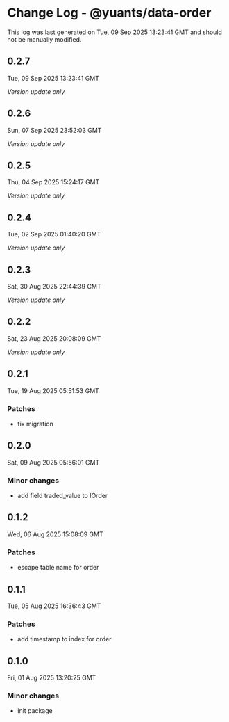 # Change Log - @yuants/data-order

This log was last generated on Tue, 09 Sep 2025 13:23:41 GMT and should not be manually modified.

## 0.2.7
Tue, 09 Sep 2025 13:23:41 GMT

_Version update only_

## 0.2.6
Sun, 07 Sep 2025 23:52:03 GMT

_Version update only_

## 0.2.5
Thu, 04 Sep 2025 15:24:17 GMT

_Version update only_

## 0.2.4
Tue, 02 Sep 2025 01:40:20 GMT

_Version update only_

## 0.2.3
Sat, 30 Aug 2025 22:44:39 GMT

_Version update only_

## 0.2.2
Sat, 23 Aug 2025 20:08:09 GMT

_Version update only_

## 0.2.1
Tue, 19 Aug 2025 05:51:53 GMT

### Patches

- fix migration

## 0.2.0
Sat, 09 Aug 2025 05:56:01 GMT

### Minor changes

- add field traded_value to IOrder

## 0.1.2
Wed, 06 Aug 2025 15:08:09 GMT

### Patches

- escape table name for order

## 0.1.1
Tue, 05 Aug 2025 16:36:43 GMT

### Patches

- add timestamp to index for order

## 0.1.0
Fri, 01 Aug 2025 13:20:25 GMT

### Minor changes

- init package

